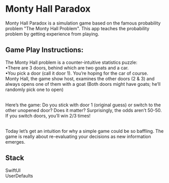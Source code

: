 # Monty Hall Paradox 

Monty Hall Paradox is a simulation game based on the famous probability problem "The Monty Hall Problem". This app teaches the probability problem by getting experience from playing.

## Game Play Instructions:
The Monty Hall problem is a counter-intuitive statistics puzzle:
<br>•There are 3 doors, behind which are two goats and a car.
<br>•You pick a door (call it door 1). You’re hoping for the car of course.
<br>Monty Hall, the game show host, examines the other doors (2 & 3) and always opens one of them with a goat (Both doors might have goats; he’ll randomly pick one to open)

<br>Here’s the game: Do you stick with door 1 (original guess) or switch to the other unopened door? Does it matter? Surprisingly, the odds aren’t 50-50. <br>If you switch doors, you’ll win 2/3 times!

<br>Today let’s get an intuition for why a simple game could be so baffling. The game is really about re-evaluating your decisions as new information emerges.

## Stack
SwiftUI
<br> UserDefaults
